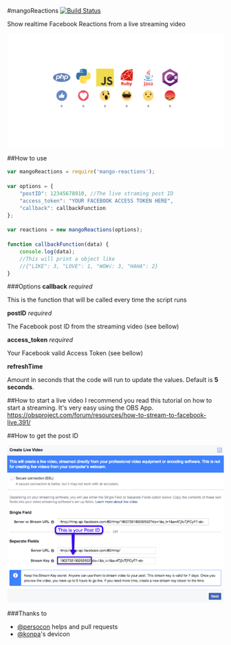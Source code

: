 #mangoReactions
[![Build Status](https://travis-ci.org/raulmangolin/mango-reactions.svg?branch=master)](https://travis-ci.org/raulmangolin/mango-reactions)

Show realtime Facebook Reactions from a live streaming video

![Example](example/readme/example.png)

##How to use
```javascript
var mangoReactions = require('mango-reactions');

var options = {
    "postID": 12345678910, //The live straming post ID
    "access_token": "YOUR FACEBOOK ACCESS TOKEN HERE",
    "callback": callbackFunction
};

var reactions = new mangoReactions(options);

function callbackFunction(data) {
    console.log(data);
    //This will print a object like
    //{"LIKE": 3, "LOVE": 1, "WOW√: 3, "HAHA": 2}
}
```

###Options
**callback** _required_

This is the function that will be called every time the script runs

**postID** _required_

The Facebook post ID from the streaming video (see bellow)

**access_token** _required_

Your Facebook valid Access Token (see bellow)

**refreshTime**

Amount in seconds that the code will run to update the values.
Default is **5 seconds**.


##How to start a live video
I recommend you read this tutorial on how to start a streaming. It's very easy using the OBS App.
https://obsproject.com/forum/resources/how-to-stream-to-facebook-live.391/

##How to get the post ID

![How to get the post ID](example/readme/postid.png) 

###Thanks to
* [@persocon](https://github.com/persocon) helps and pull requests
* [@konpa](https://github.com/konpa/devicon)'s devicon
